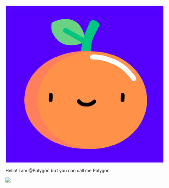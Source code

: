 <p align="center"><img src="43299220-4B50-4BAF-8D1A-8515F589A61B.png">

Hello! I am @PoIygon but you can call me Polygon
  
<a href="https://github-readme-stats.vercel.app"><img src="https://github-readme-stats.vercel.app/api?username=socialized0&show_icons=true&theme=dark"></a></p>
